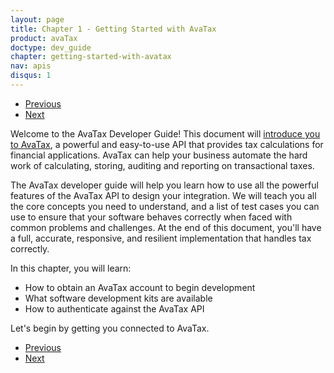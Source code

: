 ```yaml
---
layout: page
title: Chapter 1 - Getting Started with AvaTax
product: avaTax
doctype: dev_guide
chapter: getting-started-with-avatax
nav: apis
disqus: 1
---
```


<ul class="pager">
  <li class="previous"><a href="/avatax/dev-guide/"><i class="glyphicon glyphicon-chevron-left"></i>Previous</a></li>
  <li class="next"><a href="/avatax/dev-guide/getting-started-with-avatax/connecting-to-avatax/">Next<i class="glyphicon glyphicon-chevron-right"></i></a></li>
</ul>
Welcome to the AvaTax Developer Guide!  This document will <a class="dev-guide-link" href="https://www.avalara.com/products/sales-and-use-tax/avatax-2/">introduce you to AvaTax</a>, a powerful and easy-to-use API that provides tax calculations for financial applications.  AvaTax can help your business automate the hard work of calculating, storing, auditing and reporting on transactional taxes.

The AvaTax developer guide will help you learn how to use all the powerful features of the AvaTax API to design your integration.  We will teach you all the core concepts you need to understand, and a list of test cases you can use to ensure that your software behaves correctly when faced with common problems and challenges.  At the end of this document, you'll have a full, accurate, responsive, and resilient implementation that handles tax correctly.

In this chapter, you will learn:
<ul class="dev-guide-list">
  <li>How to obtain an AvaTax account to begin development</li>
  <li>What software development kits are available</li>
  <li>How to authenticate against the AvaTax API</li>
</ul>

Let's begin by getting you connected to AvaTax.


<ul class="pager">
  <li class="previous"><a href="/avatax/dev-guide/"><i class="glyphicon glyphicon-chevron-left"></i>Previous</a></li>
  <li class="next"><a href="/avatax/dev-guide/getting-started-with-avatax/connecting-to-avatax/">Next<i class="glyphicon glyphicon-chevron-right"></i></a></li>
</ul>